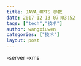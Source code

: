 ```yaml
---
title: JAVA_OPTS 参数
date: 2017-12-13 07:03:52
tags: ["tech","技术"]
author: wangxiuwen
categories: ["技术"]
layout: post
---
```


-server -xms